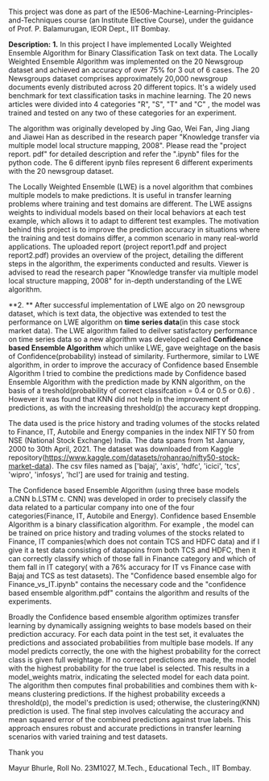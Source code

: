 This project was done as part of the IE506-Machine-Learning-Principles-and-Techniques course (an Institute Elective Course), under the guidance of Prof. P. Balamurugan, IEOR Dept., IIT Bombay.

**Description:**
**1.**
In this project I have implemented Locally Weighted Ensemble Algorithm for Binary Classification Task on text data. The Locally Weighted Ensemble Algorithm was implemented on the 20 Newsgroup dataset and achieved an accuracy of over 75% for 3 out of 6 cases. The 20 Newsgroups dataset comprises approximately 20,000 newsgroup documents evenly distributed across 20 different topics. It's a widely used benchmark for text classification tasks in machine learning. The 20 news articles were divided into 4 categories "R", "S", "T" and "C" , the model was trained and tested on any two of these categories for an experiment. 


The algorithm was originally developed by Jing Gao, Wei Fan, Jing Jiang and Jiawei Han as described in the research paper "Knowledge transfer via multiple model local structure mapping, 2008". Please read the "project report. pdf" for detailed description and refer the ".ipynb" files for the python code. The 6 different ipynb files represent 6 different experiments with the 20 newsgroup dataset.

The Locally Weighted Ensemble (LWE) is a novel algorithm that combines multiple models to make predictions. It is useful in
transfer learning problems where training and test domains are different. The LWE assigns weights to individual models based
on their local behaviors at each test example, which allows it to adapt to different test examples.
The motivation behind this project is to improve the prediction accuracy in situations where the training and test domains
differ, a common scenario in many real-world applications. The uploaded report (project report1.pdf and project report2.pdf) provides an overview of the project, detailing the
different steps in the algorithm, the experiments conducted and results. Viewer is advised to read the research paper "Knowledge transfer via multiple model local structure mapping, 2008" for in-depth  understanding of the LWE algorithm.


**2. **
After successful implementation of LWE algo on 20 newsgroup dataset, which is text data, the objective was extended to test the performance on LWE algorithm on **time series data**(in this case stock market data). The LWE algorithm failed to deilver satisfactory performance on time series data so a new algorithm was developed called **Confidence based Ensemble Algorithm** which unlike LWE, gave weightage on the basis of Confidence(probability) instead of similarity. Furthermore, similar to LWE algorithm,  in order to improve the accuracy of Confidence based Ensemble Algorithm I tried to combine the predictions made by Confidence based Ensemble Algorithm with the prediction made by KNN algorithm, on the basis of a treshold(probability of correct classifcation = 0.4 or 0.5 or 0.6) . However it was found that KNN did not help in the improvement of predictions, as with the increasing threshold(p) the accuracy kept dropping.

The data used is the price history and trading volumes of the  stocks related to Finance, IT, Autobile and Energy companies in the index NIFTY 50 from NSE (National Stock Exchange) India.  The data spans from 1st January, 2000 to 30th April, 2021. The dataset was downloaded from Kaggle repository(https://www.kaggle.com/datasets/rohanrao/nifty50-stock-market-data). The csv files named as ['bajaj', 'axis', 'hdfc', 'icici', 'tcs', 'wipro', 'infosys', 'hcl'] are used for trainig and testing.

The Confidence based Ensemble Algorithm (using three base models a.CNN b.LSTM  c. CNN) was developed in order to precisely classify the data related to a particular company into one of the four categories(Finance, IT, Autobile and Energy). Confidence based Ensemble Algorithm is a binary classification algorithm. For example , the model can be trained on price history and trading volumes of the  stocks related to Finance, IT companies(which does not contain TCS and HDFC data) and if I give it a test data consisting of datapoins from both TCS and HDFC, then it can correctly classify which of those fall in Finance category and which of them fall in IT category( with a 76% accuracy for IT vs Finance case with Bajaj and TCS as test datasets). The "Confidence based ensemble algo for Finance_vs_IT.ipynb" contains the necessary code and the "confidence based ensemble algorithm.pdf" contains the algorithm and results of the experiments.

Broadly the Confidence based ensemble algorithm optimizes transfer learning by dynamically assigning weights to base models based on their prediction accuracy. For each data point in the test set, it evaluates the predictions and associated probabilities from multiple base models. If any model predicts correctly, the one with the highest probability for the correct class is given full weightage. If no correct predictions are made, the model with the highest probability for the true label is selected. This results in a model_weights matrix, indicating the selected model for each data point. The algorithm then computes final probabilities and combines them with k-means clustering predictions. If the highest probability exceeds a threshold(p), the model's prediction is used; otherwise, the clustering(KNN) prediction is used. The final step involves calculating the accuracy and mean squared error of the combined predictions against true labels. This approach ensures robust and accurate predictions in transfer learning scenarios with varied training and test datasets.

Thank you 

Mayur Bhurle, Roll No. 23M1027, M.Tech., Educational Tech., IIT Bombay.

